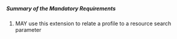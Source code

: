 ##### Summary of the Mandatory Requirements

1. MAY use this extension to relate a profile to a resource search parameter
